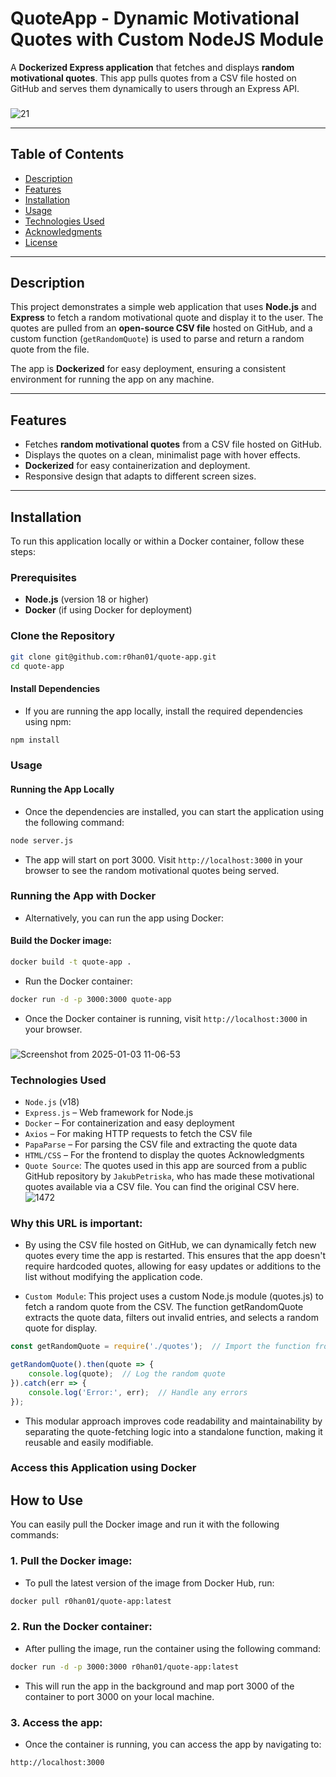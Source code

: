 # QuoteApp - Dynamic Motivational Quotes with Custom NodeJS Module

A **Dockerized Express application** that fetches and displays **random motivational quotes**. This app pulls quotes from a CSV file hosted on GitHub and serves them dynamically to users through an Express API.
###
![21](https://github.com/user-attachments/assets/f7c2023c-9879-4371-8432-e6a0ac09a671)

---

## Table of Contents

- [Description](#description)
- [Features](#features)
- [Installation](#installation)
- [Usage](#usage)
- [Technologies Used](#technologies-used)
- [Acknowledgments](#acknowledgments)
- [License](#license)

---

## Description

This project demonstrates a simple web application that uses **Node.js** and **Express** to fetch a random motivational quote and display it to the user. The quotes are pulled from an **open-source CSV file** hosted on GitHub, and a custom function (`getRandomQuote`) is used to parse and return a random quote from the file.

The app is **Dockerized** for easy deployment, ensuring a consistent environment for running the app on any machine.

---

## Features

- Fetches **random motivational quotes** from a CSV file hosted on GitHub.
- Displays the quotes on a clean, minimalist page with hover effects.
- **Dockerized** for easy containerization and deployment.
- Responsive design that adapts to different screen sizes.

---

## Installation

To run this application locally or within a Docker container, follow these steps:

### Prerequisites

- **Node.js** (version 18 or higher)
- **Docker** (if using Docker for deployment)

### Clone the Repository

```bash
git clone git@github.com:r0han01/quote-app.git
cd quote-app
```
#### Install Dependencies
- If you are running the app locally, install the required dependencies using npm:

```bash
npm install
```
### Usage
#### Running the App Locally
- Once the dependencies are installed, you can start the application using the following command:

```bash
node server.js
```
- The app will start on port 3000. Visit `http://localhost:3000` in your browser to see the random motivational quotes being served.

### Running the App with Docker
- Alternatively, you can run the app using Docker:

#### Build the Docker image:

```bash
docker build -t quote-app .
```
- Run the Docker container:

```bash
docker run -d -p 3000:3000 quote-app
```
- Once the Docker container is running, visit `http://localhost:3000` in your browser.
###

![Screenshot from 2025-01-03 11-06-53](https://github.com/user-attachments/assets/a5fda853-bb4a-4c16-bb02-98b8b2019810)


### Technologies Used
- `Node.js` (v18)
- `Express.js` – Web framework for Node.js
- `Docker` – For containerization and easy deployment
- `Axios` – For making HTTP requests to fetch the CSV file
- `PapaParse` – For parsing the CSV file and extracting the quote data
- `HTML/CSS` – For the frontend to display the quotes
Acknowledgments
- `Quote Source`: The quotes used in this app are sourced from a public GitHub repository by `JakubPetriska`, who has made these motivational quotes available via a CSV file. You can find the original CSV here.
![1472](https://github.com/user-attachments/assets/153d958c-bfbf-49f8-8c5f-4f6bce95175f)

### Why this URL is important:
- By using the CSV file hosted on GitHub, we can dynamically fetch new quotes every time the app is restarted. This ensures that the app doesn't require hardcoded quotes, allowing for easy updates or additions to the list without modifying the application code.

- `Custom Module`: This project uses a custom Node.js module (quotes.js) to fetch a random quote from the CSV. The function getRandomQuote extracts the quote data, filters out invalid entries, and selects a random quote for display.

```javascript
const getRandomQuote = require('./quotes');  // Import the function from quotes.js

getRandomQuote().then(quote => {
    console.log(quote);  // Log the random quote
}).catch(err => {
    console.log('Error:', err);  // Handle any errors
});
```
- This modular approach improves code readability and maintainability by separating the quote-fetching logic into a standalone function, making it reusable and easily modifiable.

### Access this Application using Docker 
## How to Use

You can easily pull the Docker image and run it with the following commands:

### 1. **Pull the Docker image:**

- To pull the latest version of the image from Docker Hub, run:

```bash
docker pull r0han01/quote-app:latest
```
### 2. Run the Docker container:
- After pulling the image, run the container using the following command:

```bash
docker run -d -p 3000:3000 r0han01/quote-app:latest
```
- This will run the app in the background and map port 3000 of the container to port 3000 on your local machine.

### 3. Access the app:
- Once the container is running, you can access the app by navigating to:

```arduino
http://localhost:3000
```
